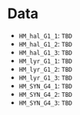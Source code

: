 # Data

 - `HM_hal_G1_1`: `TBD`
 - `HM_hal_G1_2`: `TBD`
 - `HM_hal_G1_3`: `TBD`
 - `HM_lyr_G1_1`: `TBD`
 - `HM_lyr_G1_2`: `TBD`
 - `HM_lyr_G1_3`: `TBD`
 - `HM_SYN_G4_1`: `TBD`
 - `HM_SYN_G4_2`: `TBD`
 - `HM_SYN_G4_3`: `TBD`
